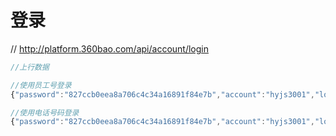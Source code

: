 # 登录

// http://platform.360bao.com/api/account/login

```javascript
//上行数据

//使用员工号登录
{"password":"827ccb0eea8a706c4c34a16891f84e7b","account":"hyjs3001","loginType":"emp"}

//使用电话号码登录
{"password":"827ccb0eea8a706c4c34a16891f84e7b","account":"hyjs3001","loginType":"phone"}
```
